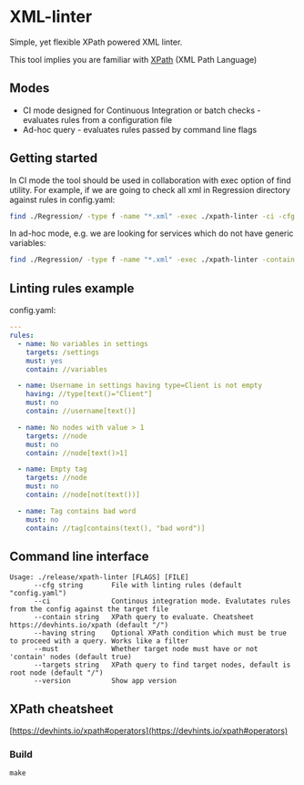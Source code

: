 # XML-linter

Simple, yet flexible XPath powered XML linter.

This tool implies you are familiar with [XPath](https://en.wikipedia.org/wiki/XPath) (XML Path Language)

## Modes
* CI mode designed for Continuous Integration or batch checks - evaluates rules from a configuration file
* Ad-hoc query - evaluates rules passed by command line flags

## Getting started
In CI mode the tool should be used in collaboration with exec option of find utility. For example, if we are going to check all xml in Regression directory against rules in config.yaml:

```bash
find ./Regression/ -type f -name "*.xml" -exec ./xpath-linter -ci -cfg ./config.yaml {} \;
```

In ad-hoc mode, e.g. we are looking for services which do not have generic variables:
```bash
find ./Regression/ -type f -name "*.xml" -exec ./xpath-linter -contain //variables {} \;
```


## Linting rules example

config.yaml:
```yaml
---
rules:
  - name: No variables in settings
    targets: /settings
    must: yes
    contain: //variables

  - name: Username in settings having type=Client is not empty
    having: //type[text()="Client"]
    must: no
    contain: //username[text()]

  - name: No nodes with value > 1
    targets: //node
    must: no
    contain: //node[text()>1]

  - name: Empty tag
    targets: //node
    must: no
    contain: //node[not(text())]

  - name: Tag contains bad word
    must: no
    contain: //tag[contains(text(), "bad word")]
```


## Command line interface

```shell
Usage: ./release/xpath-linter [FLAGS] [FILE] 
      --cfg string       File with linting rules (default "config.yaml")
      --ci               Continous integration mode. Evalutates rules from the config against the target file
      --contain string   XPath query to evaluate. Cheatsheet https://devhints.io/xpath (default "/")
      --having string    Optional XPath condition which must be true to proceed with a query. Works like a filter
      --must             Whether target node must have or not 'contain' nodes (default true)
      --targets string   XPath query to find target nodes, default is root node (default "/")
      --version          Show app version
```

## XPath cheatsheet
[https://devhints.io/xpath#operators](https://devhints.io/xpath#operators)

### Build
`make`
